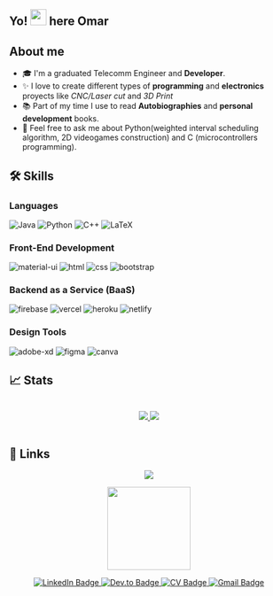 ## Yo! <img src="https://media.giphy.com/media/hvRJCLFzcasrR4ia7z/giphy.gif" width="29px" height="29px"> here Omar

<!--
**uma-dev/uma-dev** is a ✨ _special_ ✨ repository because its `README.md` (this file) appears on your GitHub profile.

Here are some ideas to get you started:

- 🔭 I’m currently working on ...
- 🌱 I’m currently learning ...
- 👯 I’m looking to collaborate on ...
- 🤔 I’m looking for help with ...
- 💬 Ask me about ...
- 📫 How to reach me: ...
- 😄 Pronouns: ...
- ⚡ Fun fact: ...
-->

## About me
- 🎓 I'm a graduated Telecomm Engineer and **Developer**.
- ✨ I love to create different types of **programming** and **electronics** proyects like  _CNC/Laser cut_ and _3D Print_
- 📚 Part of my time I use to read **Autobiographies** and **personal development** books.
- 💬 Feel free to ask me about Python(weighted interval scheduling algorithm, 2D videogames construction) and C (microcontrollers programming).
<!--- ⚡ I love **BJJ** and **Muay Thai** too. I have been training for two years in order to be more confident and keep fit.-->

## 🛠️ Skills

### Languages

![Java](https://img.shields.io/badge/Java-ED8B00?style=for-the-badge&logo=java&logoColor=white)
![Python](https://img.shields.io/badge/Python-3776AB?style=for-the-badge&logo=python&logoColor=white)
![C++](https://img.shields.io/badge/c++-%2300599C.svg?style=for-the-badge&logo=c%2B%2B&logoColor=white)
![LaTeX](https://img.shields.io/badge/latex-%23008080.svg?style=for-the-badge&logo=latex&logoColor=white)
<!---![MySQL](https://img.shields.io/badge/MySQL-00000F?style=for-the-badge&logo=mysql&logoColor=white)--->

### Front-End Development

![material-ui](https://img.shields.io/badge/Material_UI-0081CB?style=for-the-badge&logo=mui&logoColor=white)
![html](https://img.shields.io/badge/HTML5-E34F26?style=for-the-badge&logo=html5&logoColor=white)
![css](https://img.shields.io/badge/CSS3-1572B6?style=for-the-badge&logo=css3&logoColor=white)
![bootstrap](https://img.shields.io/badge/Bootstrap-563D7C?style=for-the-badge&logo=bootstrap&logoColor=white)

### Backend as a Service (BaaS)

![firebase](https://img.shields.io/badge/Firebase-ffaa00?style=for-the-badge&logo=Firebase&logoColor=white)
![vercel](https://img.shields.io/badge/Vercel-000000?style=for-the-badge&logo=Vercel&logoColor=white)
![heroku](https://img.shields.io/badge/Heroku-430098?style=for-the-badge&logo=heroku&logoColor=white)
![netlify](https://img.shields.io/badge/Netlify-00C7B7?style=for-the-badge&logo=netlify&logoColor=white)

### Design Tools
              
![adobe-xd](https://img.shields.io/badge/adobe_xd-470137?style=for-the-badge&logo=adobe-xd&logoColor=white)
![figma](https://img.shields.io/badge/figma-000000?style=for-the-badge&logo=figma&logoColor=white)
![canva](https://img.shields.io/badge/canva-00C4CC?style=for-the-badge&logo=canva&logoColor=white)

## 📈 Stats

<br/>   
<div align="center">
  <a href="https://github.com/uma-dev" target="_blank">
    <img src=https://github-readme-stats-sigma-five.vercel.app/api?username=uma-dev&show_icons=true&card_width=450&line_height=37&theme=react&show_icons=true&line_height=40&hide=stars,contribs />
  </a>
  <a href="https://github.com/uma-dev" target="_blank">
    <img src=https://streak-stats.demolab.com?user=uma-dev&theme=dark&border_radius=6.7&date_format=j%20M%5B%20Y%5D&ring=56BCD9&currStreakLabel=DFF0F5&sideNums=DFF0F5&background=20232A />
  </a>
</div>  
<br/>  

## 🔗 Links

<p align="center">
 <!-- <a href="https://github.com/DenverCoder1/readme-typing-svg">-->
    <img src="https://readme-typing-svg.demolab.com/?lines=Contact%20me&font=Fira%20Code&center=true&width=440&height=45&color= ebf5fb&vCenter=true&pause=1000&size=22" /></a>
</p>


<p align="center">
  <img src="https://media4.giphy.com/media/jdPMeyv9rn0hZHh8n9/giphy.gif?cid=ecf05e47jxei2w60yg7jddvl91vd8be9jfp42dtlurldkfc0&rid=giphy.gif&ct=s" width="150"/>
</p>  
<p align="center">
  <a href="https://www.linkedin.com/in/omar-roldan-guerra/">
    <img src="https://img.shields.io/badge/Linked_In-0077B5?style=for-the-badge&logo=LinkedIn&logoColor=white" alt="LinkedIn Badge">
  </a>
   <a href="https://dev.to/uma_dev_">
    <img src="https://img.shields.io/badge/Dev.to-0A0A0A?style=for-the-badge&logo=DevdotTo&logoColor=white" alt="Dev.to Badge">
  </a>
  <a href="https://drive.google.com/file/d/1sgaYMAAzv8HWJP-C892rGkISx0XzEcRb/view?usp=sharing">
    <img src="https://img.shields.io/badge/Resume-4285F4?style=for-the-badge&logo=read-the-docs&logoColor=white" alt="CV Badge">
  </a>
  <!--- <a href="https://github.com/uma-dev">
    <img src="https://img.shields.io/badge/GitHub-000000?style=for-the-badge&logo=GitHub&logoColor=white" alt="Github Badge">
  </a> --->
  <a href="mailto:omar.roldan.50@gmail.com">
    <img src="https://img.shields.io/badge/Gmail-D14836?style=for-the-badge&logo=Gmail&logoColor=white" alt="Gmail Badge">
  </a>
</p>

<p align="center">
  <img src="https://komarev.com/ghpvc/?username=uma-dev&style=flat-square&color=blue" alt="">
</p>

